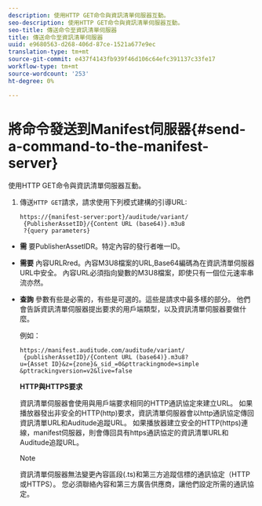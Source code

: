 ```yaml
---
description: 使用HTTP GET命令與資訊清單伺服器互動。
seo-description: 使用HTTP GET命令與資訊清單伺服器互動。
seo-title: 傳送命令至資訊清單伺服器
title: 傳送命令至資訊清單伺服器
uuid: e9680563-d268-406d-87ce-1521a677e9ec
translation-type: tm+mt
source-git-commit: e437f4143fb939f46d106c64efc391137c33fe17
workflow-type: tm+mt
source-wordcount: '253'
ht-degree: 0%

---
```



# 將命令發送到Manifest伺服器{#send-a-command-to-the-manifest-server}

使用HTTP GET命令與資訊清單伺服器互動。

1. 傳送`HTTP GET`請求，請求使用下列模式建構的引導URL:

   ```
   https://{manifest-server:port}/auditude/variant/
    {PublisherAssetID}/{Content URL (base64)}.m3u8
    ?{query parameters}
   ```

* **需** 要PublisherAssetIDR。特定內容的發行者唯一ID。

* **需要** 內容URLRred。內容M3U8檔案的URL,Base64編碼為在資訊清單伺服器URL中安全。 內容URL必須指向變數的M3U8檔案，即使只有一個位元速率串流亦然。

* **查詢** 參數有些是必需的，有些是可選的。這些是請求中最多樣的部分。 他們會告訴資訊清單伺服器提出要求的用戶端類型，以及資訊清單伺服器要做什麼。

   例如：

   ```
   https://manifest.auditude.com/auditude/variant/
    {publisherAssetID}/{Content URL (base64)}.m3u8?
   u={Asset ID}&z={zone}&_sid_=0&pttrackingmode=simple
   &pttrackingversion=v2&live=false
   ```

   **HTTP與HTTPS要求**

   資訊清單伺服器會使用與用戶端要求相同的HTTP通訊協定來建立URL。 如果播放器發出非安全的HTTP(http)要求，資訊清單伺服器會以http通訊協定傳回資訊清單URL和Auditude追蹤URL。 如果播放器建立安全的HTTP(https)連線，manifest伺服器，則會傳回具有https通訊協定的資訊清單URL和Auditude追蹤URL。

   >[!NOTE]
   >
   >資訊清單伺服器無法變更內容區段(.ts)和第三方追蹤信標的通訊協定（HTTP或HTTPS）。 您必須聯絡內容和第三方廣告供應商，讓他們設定所需的通訊協定。
